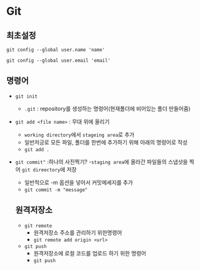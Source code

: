 # Git

## 최초설정
```dash
git config --global user.name 'name'

git config --global user.email 'email'
```

## 명령어
- `git init`
    - `.git` : repository를 생성하는 명령어(현재폴더에 비어있는 폴더 만들어줌)

- `git add <file name>` : 무대 위에 올리기
    - `working directory`에서 `stageing area`로 추가
    - 일반저긍로 모든 파일, 폴더를 한번에 추가하기 위해 아래의 명령어로 작성
    - `git add .`
- `git commit"` :하나의 사진찍기?
    -`staging area`에 올라간 파일들의 스냅샷을 찍어 `git direectory`에 저장
    - 일반적으로 -m 옵션을 넣어서 커밋메세지를 추가 
    - `git commit -m "message"`

    ## 원격저장소
    - `git remote`
        - 원격저장소 주소를 관리하기 위한명령어
        - `git remote add origin <url>`
    - `git push`
        - 원격저장소에 로컬 코드를 업로드 하기 위한 명령어
        - `git push` <remote> <branch>
    


